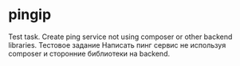# pingip
Test task.
Create ping service not using composer or other backend libraries.
Тестовое задание
Написать пинг сервис не используя composer и сторонние библиотеки на backend.
